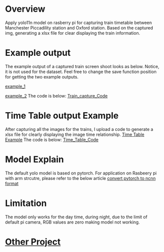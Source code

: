 # Overview
Apply yolo11n model on rasberry pi for capturing train timetable between Manchester Piccadility station and Oxford station. Based on the captured img, generating a xlsx file for clear displaying the train information.

# Example output
The example output of a captured train screen shoot looks as below. Notice, it is not used for the dataset. Feel free to change the save function position for getting the two example outputs.

[example_1](./Example_1.png)

[example_2](./Example_2.jpg)
The code is below:
[Train_capture_Code](./Yolo_Rasberry_TrainRecording.py)

# Time Table output Example
After capturing all the images for the trains, I upload a code to generate a xlsx file for clearly displaying the image time relationship.
[Time Table Example](./TimeTable_Example.png)
The code is below:
[Time_Table_Code](./sort_timetable.py)

# Model Explain
The default yolo model is based on pytorch. For application on Rasbeery pi with arm strcutre, please refer to the below article
[convert pytorch to ncnn format](https://docs.ultralytics.com/integrations/ncnn/)

# Limitation 
The model only works for the day time, during night, due to the limit of default pi camera, RGB values are zero making model not working.

# [Other Project](../../project.md)


